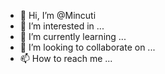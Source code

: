 - 👋 Hi, I’m @Mincuti
- 👀 I’m interested in ...
- 🌱 I’m currently learning ...
- 💞️ I’m looking to collaborate on ...
- 📫 How to reach me ...

<!---
Mincuti/Mincuti is a ✨ special ✨ repository because its `README.md` (this file) appears on your GitHub profile.
You can click the Preview link to take a look at your changes.
--->
